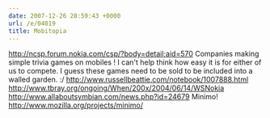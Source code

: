 ```yaml
---
date: 2007-12-26 20:59:43 +0000
url: /e/04019
title: Mobitopia
---
```


http://ncsp.forum.nokia.com/csp/?body=detail;aid=570
Companies making simple trivia games on mobiles !
I can't help think how easy it is for either of us to compete. I guess
these games need to be sold to be included into a walled garden. :/
http://www.russellbeattie.com/notebook/1007888.html
http://www.tbray.org/ongoing/When/200x/2004/06/14/WSNokia
http://www.allaboutsymbian.com/news.php?id=24679
Minimo!
http://www.mozilla.org/projects/minimo/
